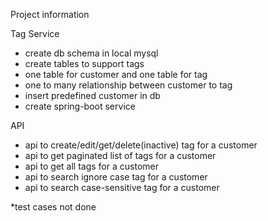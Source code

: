 Project information

Tag Service

- create db schema in local mysql
- create tables to support tags
- one table for customer and one table for tag
- one to many relationship between customer to tag
- insert predefined customer in db
- create spring-boot service

API 
- api to create/edit/get/delete(inactive) tag for a customer
- api to get paginated list of tags for a customer
- api to get all tags for a customer
- api to search ignore case tag for a customer
- api to search case-sensitive tag for a customer

*test cases not done
